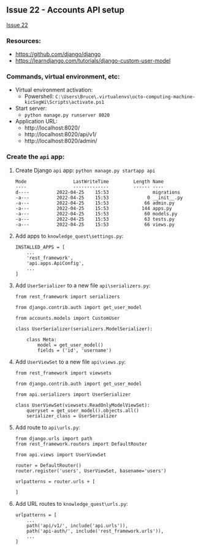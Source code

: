 ## Issue 22 - Accounts API setup
[Issue 22](https://github.com/jperez0917/octo-computing-machine/issues/22)

### Resources:

* https://github.com/django/django
* https://learndjango.com/tutorials/django-custom-user-model

### Commands, virtual environment, etc:

* Virtual environment activation:
    * Powershell: `C:\Users\Bruce\.virtualenvs\octo-computing-machine-kicSxgWi\Scripts\activate.ps1`
* Start server:
    * `python manage.py runserver 8020`
* Application URL:
    * http://localhost:8020/
    * http://localhost:8020/api/v1/
    * http://localhost:8020/admin/

### Create the `api` app:

1. Create Django `api` app:
`python manage.py startapp api`
    ```
    Mode                 LastWriteTime         Length Name
    ----                 -------------         ------ ----
    d----          2022-04-25    15:53                migrations
    -a---          2022-04-25    15:53              0 __init__.py
    -a---          2022-04-25    15:53             66 admin.py
    -a---          2022-04-25    15:53            144 apps.py
    -a---          2022-04-25    15:53             60 models.py
    -a---          2022-04-25    15:53             63 tests.py
    -a---          2022-04-25    15:53             66 views.py
    ```

1. Add apps to `knowledge_quest\settings.py`:
    ```
    INSTALLED_APPS = [
        ...
        'rest_framework',
        'api.apps.ApiConfig',
        ...
    ]
    ```

1. Add `UserSerializer` to a new file `api\serializers.py`:
    ```
    from rest_framework import serializers

    from django.contrib.auth import get_user_model

    from accounts.models import CustomUser

    class UserSerializer(serializers.ModelSerializer):

        class Meta:
            model = get_user_model()
            fields = ('id', 'username')
    ```

1. Add `UserViewSet` to a new file `api\views.py`:
    ```
    from rest_framework import viewsets

    from django.contrib.auth import get_user_model

    from api.serializers import UserSerializer

    class UserViewSet(viewsets.ReadOnlyModelViewSet):
        queryset = get_user_model().objects.all()
        serializer_class = UserSerializer
    ```

1. Add route to `api\urls.py`:
    ```
    from django.urls import path
    from rest_framework.routers import DefaultRouter

    from api.views import UserViewSet

    router = DefaultRouter()
    router.register('users', UserViewSet, basename='users')

    urlpatterns = router.urls + [
        
    ]
    ```

1. Add URL routes to `knowledge_quest\urls.py`:
    ```
    urlpatterns = [
        ...
        path('api/v1/', include('api.urls')),
        path('api-auth/', include('rest_framework.urls')),
        ...
    ]
    ```

